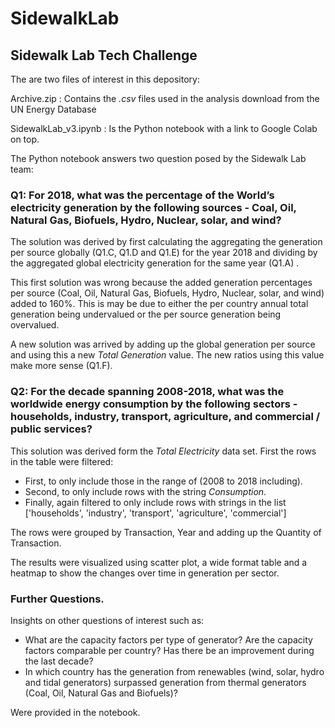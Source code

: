 # SidewalkLab

## Sidewalk Lab Tech Challenge

The are two files of interest in this depository:

Archive.zip   : Contains the *.csv* files used in the analysis download from the UN Energy Database

SidewalkLab_v3.ipynb  : Is the Python notebook with a link to Google Colab on top.

The Python notebook answers two question posed by the Sidewalk Lab team:

### Q1: For 2018, what was the percentage of the World’s electricity generation by the following sources - Coal, Oil, Natural Gas, Biofuels, Hydro, Nuclear, solar, and wind?

The solution was derived by first calculating the aggregating the generation per source globally (Q1.C, Q1.D and Q1.E) for the year 2018 and dividing by the aggregated global electricity generation for the same year (Q1.A) .

This first solution was wrong because the added generation percentages per source (Coal, Oil, Natural Gas, Biofuels, Hydro, Nuclear, solar, and wind) added to 160%. This is may be due to either the per country annual total generation being undervalued or the per source generation being overvalued. 

A new solution was arrived by adding up the global generation per source and using this a new *Total Generation* value. The new ratios using this value make more sense (Q1.F).


### Q2: For the decade spanning 2008-2018, what was the worldwide energy consumption by the following sectors - households, industry, transport, agriculture, and commercial / public services?

This solution was derived form the *Total Electricity* data set. First the rows in the table were filtered:

* First, to only include those in the range of (2008 to 2018 including). 
* Second, to only include rows with the string *Consumption*.
* Finally, again filtered to only include rows with strings in the list ['households', 'industry', 'transport', 'agriculture',  'commercial']

The rows were grouped by Transaction, Year and adding up the Quantity of Transaction.

The results were visualized using scatter plot, a wide format table and a heatmap to show the changes over time in generation per sector.

### Further Questions.

Insights on other questions of interest such as:

* What are the capacity factors per type of generator? Are the capacity factors comparable per country? Has there be an improvement during the last decade?
* In which country has the generation from renewables (wind, solar, hydro and tidal generators) surpassed generation from thermal generators (Coal, Oil, Natural Gas and Biofuels)?

Were provided in the notebook.
